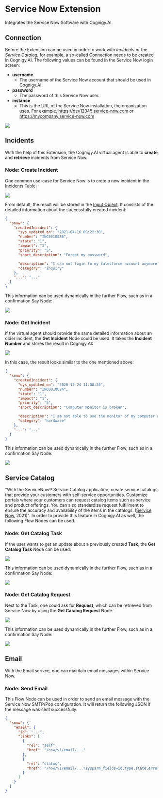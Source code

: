 # Service Now Extension

Integrates the Service Now Software with Cognigy.AI.

## Connection

Before the Extension can be used in order to work with *Incidents* or the *Service Catalog*, for example, a so-called Connection needs to be created in Cognigy.AI. The following values can be found in the Service Now login screen:

  - **username**
    - The username of the Service Now account that should be used in Cognigy.AI.
  - **password**
    - The password of this Service Now user.
  - **instance**
    - This is the URL of the Service Now installation, the organization uses. For example, https://dev12345.service-now.com or https://mycompany.service-now.com

<img src="./docs/serviceNowCredentialsScreenshot.PNG">

## Incidents

With the help of this Extension, the Cognigy.AI virtual agent is able to **create** and **retrieve** incidents from Service Now.

### Node: Create Incident

One common use-case for Service Now is to crete a new incident in the [Incidents Table](https://www.servicenow.com/products/incident-management.html):

<img src="./docs/snow-create-incident-edit-menu.PNG">

From default, the result will be stored in the [Input Object](https://docs.cognigy.com/docs/input). It consists of the detailed information about the successfully created incident:

```json
{
  "snow": {
    "createdIncident": {
      "sys_updated_on": "2021-04-16 09:22:30",
      "number": "INC0010086",
      "state": "1",
      "impact": "3",
      "priority": "5",
      "short_description": "Forgot my password",

      "description": "I can not login to my Salesforce account anymore. ",
      "category": "inquiry"
    },
    "...": "..."
  }
}
```

This information can be used dynamically in the further Flow, such as in a confirmation Say Node:

<img src="./docs/snow-create-incident-confirmation-say-node-edit-menu.PNG">

### Node: Get Incident

If the virtual agent should provide the same detailed information about an older incident, the **Get Incident** Node could be used. It takes the **Incident Number** and stores the result in Cognigy.AI:

<img src="./docs/snow-get-incident-edit-menu.PNG">

In this case, the result looks similar to the one mentioned above:

```json
{
  "snow": {
    "createdIncident": {
      "sys_updated_on": "2020-12-24 11:00:20",
      "number": "INC0010084",
      "state": "1",
      "impact": "1",
      "priority": "5",
      "short_description": "Computer Monitor is broken",

      "description": "I am not able to use the monitor of my computer anymore. It keeps showing screen",
      "category": "hardware"
    },
    "...": "..."
  }
}
```

This information can be used dynamically in the further Flow, such as in a confirmation Say Node:

<img src="./docs/snow-get-incident-confirmation-say-node-edit-menu.PNG">

## Service Catalog

"With the ServiceNow® Service Catalog application, create service catalogs that provide your customers with self-service opportunities. Customize portals where your customers can request catalog items such as service and product offerings. You can also standardize request fulfillment to ensure the accuracy and availability of the items in the catalogs. ([Service Now](https://docs.servicenow.com/bundle/newyork-it-service-management/page/product/service-catalog-management/concept/c_ServiceCatalogManagement.html), 2021)". In order to provide this feature in Cognigy.AI as well, the following Flow Nodes can be used.

### Node: Get Catalog Task

If the user wants to get an update about a previously created **Task**, the **Get Catalog Task** Node can be used:

<img src="./docs/snow-get-catalog-task-edit-menu.PNG">

This information can be used dynamically in the further Flow, such as in a confirmation Say Node:

<img src="./docs/snow-get-catalog-task-confirmation-say-node-edit-menu.PNG">


### Node: Get Catalog Request

Next to the Task, one could ask for **Request**, which can be retrieved from Service Now by using the **Get Catalog Request** Node.

<img src="./docs/snow-get-catalog-request-edit-menu.PNG">

This information can be used dynamically in the further Flow, such as in a confirmation Say Node:

<img src="./docs/snow-get-catalog-request-confirmation-say-node-edit-menu.PNG">


## Email

With the Email serivce, one can maintain email messages within Service Now.

### Node: Send Email

This Flow Node can be used in order to send an email message with the Service Now SMTP/Pop configuration. It will return the following JSON if the message was sent successfully:

```json
{
  "snow": {
    "email": {
      "id": "...",
      "links": [
        {
          "rel": "self",
          "href": "/now/v1/email/..."
        },
        {
          "rel": "status",
          "href": "/now/v1/email/...?sysparm_fields=id,type,state,error"
        }
      ]
    }
  }
}
```
